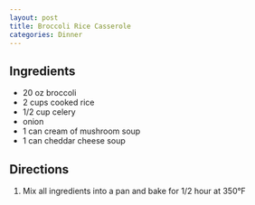 ```yaml
---
layout: post
title: Broccoli Rice Casserole
categories: Dinner
---
```


## Ingredients 

- 20 oz broccoli
- 2 cups cooked rice
- 1/2 cup celery
- onion
- 1 can cream of mushroom soup
- 1 can cheddar cheese soup

## Directions

1. Mix all ingredients into a pan and bake for 1/2 hour at 350&deg;F



